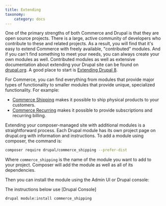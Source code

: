```yaml
---
title: Extending
taxonomy:
    category: docs
---
```


One of the primary strengths of both Commerce and Drupal is that they are open
source projects. There is a large, active community of developers who
contribute to these and related projects. As a result, you will find that it's
easy to extend Commerce with freely available, "contributed" modules. And if
you can't find something to meet your needs, you can always create your own
modules as well. Contributed modules as well as extensive documentation about
extending your Drupal site can be found on [drupal.org]. A good place to start
is [Extending Drupal 8].

For Commerce, you can find everything from modules that provide major types of
functionality to smaller modules that provide unique, specialized functionality.
For example:

* [Commerce Shipping] makes it possible to ship physical products to your customers.
* [Commerce Recurring] makes it possible to provide subscriptions and recurring billing.

Extending your composer-managed site with additional modules is a
straightforward process. Each Drupal module has its own project page on
drupal.org with information and instructions. To add a module using composer,
the command is:

```bash
composer require drupal/commerce_shipping --prefer-dist
```

Where `commerce_shipping` is the name of the module you want to add to your
project. Composer will add the module as well as all of its dependencies.

Then you can install the module using the Admin UI or Drupal console:

The instructions below use [Drupal Console]

```bash
drupal module:install commerce_shipping
```

[drupal.org]: https://www.drupal.org
[Extending Drupal 8]: https://www.drupal.org/docs/8/extending-drupal-8
[Commerce Shipping]: https://www.drupal.org/project/commerce_shipping
[Commerce Recurring]: https://www.drupal.org/project/commerce_recurring
[Commerce Variation Cart Form]: https://www.drupal.org/project/commerce_variation_cart_form
